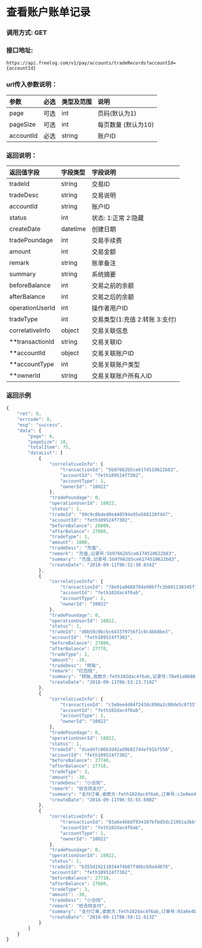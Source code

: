# 查看账户账单记录

### 调用方式: GET

### 接口地址:

```
https://api.freelog.com/v1/pay/accounts/tradeRecords?accountId={accountId}
```

### url传入参数说明：

| 参数 | 必选 | 类型及范围 | 说明 |
| :--- | :--- | :--- | :--- |
|page|可选|int|页码(默认为1)|
|pageSize|可选|int|每页数量 (默认为10)|
|accountId|必选|string|账户ID|


### 返回说明：

| 返回值字段 | 字段类型 | 字段说明 |
| :--- | :--- | :--- |
|  tradeId | string | 交易ID |
|  tradeDesc | string | 交易说明 |
|  accountId | string | 账户ID |
|  status | int | 状态: 1:正常 2:隐藏 |
|  createDate | datetime | 创建日期 |
|  tradePoundage | int | 交易手续费 |
|  amount | int | 交易金额 |
|  remark | string | 账单备注 |
|  summary | string | 系统摘要 |
|  beforeBalance| int | 交易之前的余额 |
|  afterBalance| int | 交易之后的余额 |
|  operationUserId | int | 操作者用户ID |
|  tradeType | int | 交易类型(1:充值 2:转账 3:支付) |
|  correlativeInfo | object | 交易关联信息 |
|  **transactionId | string | 交易关联ID |
|  **accountId | object | 交易关联账户ID |
|  **accountType | int | 交易关联账户类型 |
|  **ownerId | string | 交易关联账户所有人ID |

### 返回示例
```js
{
    "ret": 0,
    "errcode": 0,
    "msg": "success",
    "data": {
        "page": 8,
        "pageSize": 10,
        "totalItem": 75,
        "dataList": [
            {
                "correlativeInfo": {
                    "transactionId": "5b97662b5ce6174510622b83",
                    "accountId": "feth109524f7302",
                    "accountType": 1,
                    "ownerId": "10022"
                },
                "tradePoundage": 0,
                "operationUserId": 10022,
                "status": 1,
                "tradeId": "99c9c0bded0e440594a95a568120fd47",
                "accountId": "feth109524f7302",
                "beforeBalance": 26800,
                "afterBalance": 27800,
                "tradeType": 1,
                "amount": 1000,
                "tradeDesc": "充值",
                "remark": "充值,记录号:5b97662b5ce6174510622b83",
                "summary": "充值,记录号:5b97662b5ce6174510622b83",
                "createDate": "2018-09-11T06:52:30.034Z"
            },
            {
                "correlativeInfo": {
                    "transactionId": "78e91a0688704e98bffc3b601130345f",
                    "accountId": "feth102dac4f6ab",
                    "accountType": 1,
                    "ownerId": "10022"
                },
                "tradePoundage": 0,
                "operationUserId": 10022,
                "status": 1,
                "tradeId": "d6b59c0bcbc643379756f1c0c4b68be3",
                "accountId": "feth109524f7302",
                "beforeBalance": 27800,
                "afterBalance": 27770,
                "tradeType": 2,
                "amount": -30,
                "tradeDesc": "转账",
                "remark": "红包钱",
                "summary": "转账,收款方:feth102dac4f6ab,记录号:78e91a0688704e98bffc3b601130345f",
                "createDate": "2018-09-11T06:53:23.710Z"
            },
            {
                "correlativeInfo": {
                    "transactionId": "c3e0ee4d04f243dc890a2c00de5c0f35",
                    "accountId": "feth102dac4f6ab",
                    "accountType": 1,
                    "ownerId": "10022"
                },
                "tradePoundage": 0,
                "operationUserId": 10022,
                "status": 1,
                "tradeId": "dced4fc06b3d42ad9b82744ef91bf550",
                "accountId": "feth109524f7302",
                "beforeBalance": 27740,
                "afterBalance": 27710,
                "tradeType": 3,
                "amount": -30,
                "tradeDesc": "小合同",
                "remark": "给合同支付",
                "summary": "支付订单,收款方:feth102dac4f6ab,订单号:c3e0ee4d04f243dc890a2c00de5c0f35",
                "createDate": "2018-09-11T06:55:55.690Z"
            },
            {
                "correlativeInfo": {
                    "transactionId": "93a6e4bbdf934107bfbd5dc21961a3bb",
                    "accountId": "feth102dac4f6ab",
                    "accountType": 1,
                    "ownerId": "10022"
                },
                "tradePoundage": 0,
                "operationUserId": 10022,
                "status": 1,
                "tradeId": "b355d19211034474b07f40bcb9a4d878",
                "accountId": "feth109524f7302",
                "beforeBalance": 27710,
                "afterBalance": 27680,
                "tradeType": 3,
                "amount": -30,
                "tradeDesc": "小合同",
                "remark": "给合同支付",
                "summary": "支付订单,收款方:feth102dac4f6ab,订单号:93a6e4bbdf934107bfbd5dc21961a3bb",
                "createDate": "2018-09-11T06:59:12.613Z"
            }
        ]
    }
}
```

[账户类型]: http://doc.freelog.com/附表/账户类型.html "账户类型"
